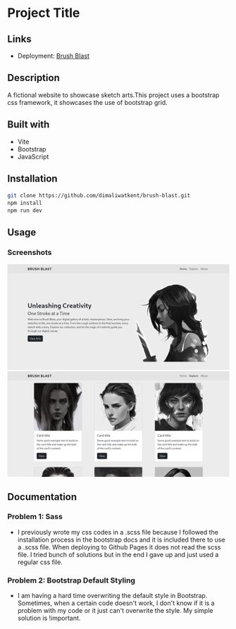 # Project Title

## Links

- Deployment: [Brush Blast](https://dimaliwatkent.github.io/brush-blast/src/index.html)

## Description

A fictional website to showcase sketch arts.This project uses a bootstrap css framework, it showcases the use of bootstrap grid.

## Built with

- Vite
- Bootstrap
- JavaScript

## Installation

```bash
git clone https://github.com/dimaliwatkent/brush-blast.git
npm install
npm run dev
```

## Usage

### Screenshots

![](/docs/screenshot_1.png)
![](/docs/screenshot_2.png)

## Documentation

### Problem 1: Sass

- I previously wrote my css codes in a .scss file because I followed the installation process in the bootstrap docs and it is included there to use a .scss file. When deploying to Github Pages it does not read the scss file. I tried bunch of solutions but in the end I gave up and just used a regular css file.

### Problem 2: Bootstrap Default Styling

- I am having a hard time overwriting the default style in Bootstrap. Sometimes, when a certain code doesn't work, I don't know if it is a problem with my code or it just can't overwrite the style. My simple solution is !important.
